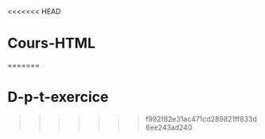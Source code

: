 <<<<<<< HEAD
# Cours-HTML
=======
# D-p-t-exercice
>>>>>>> f992f82e31ac471cd289821ff833d6ee243ad240
